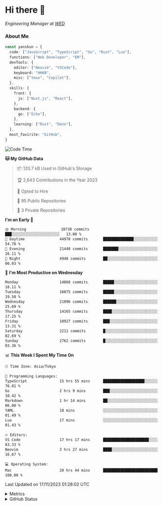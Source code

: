 # Hi there&nbsp;:wave:

<!-- ![Alt text](https://spotify-recently-played-readme.vercel.app/api?user=31kynbuubkiu3r4qh4hjuaglhfay) -->

_Engineering Manager at [WED](https://github.com/wedinc)_

### About Me

```ts
const yanskun = {
  code: ["JavaScript", "TypeScript", "Go", "Rust", "Lua"],
  functions: ["Web Developer", "EM"],
  devTools: {
    editor: ["Neovim", "VSCode"],
    keyboard: "HHKB",
    misc: ["tmux", "Copilot"],
  },
  skills: {
    front: {
      js: ["Nuxt.js", "React"],
    },
    backend: {
      go: ["Echo"],
    },
    learning: ["Rust", "Deno"],
  },
  most_favirite: "GitHub",
}
```

<!--START_SECTION:waka-->
![Code Time](http://img.shields.io/badge/Code%20Time-557%20hrs%2029%20mins-blue)

**🐱 My GitHub Data** 

> 📦 120.7 kB Used in GitHub's Storage 
 > 
> 🏆 2,643 Contributions in the Year 2023
 > 
> 💼 Opted to Hire
 > 
> 📜 95 Public Repositories 
 > 
> 🔑 3 Private Repositories 
 > 
**I'm an Early 🐤** 

```text
🌞 Morning                10738 commits       ███░░░░░░░░░░░░░░░░░░░░░░   13.08 % 
🌆 Daytime                44978 commits       ██████████████░░░░░░░░░░░   54.78 % 
🌃 Evening                21440 commits       ███████░░░░░░░░░░░░░░░░░░   26.11 % 
🌙 Night                  4948 commits        ██░░░░░░░░░░░░░░░░░░░░░░░   06.03 % 
```
📅 **I'm Most Productive on Wednesday** 

```text
Monday                   14868 commits       █████░░░░░░░░░░░░░░░░░░░░   18.11 % 
Tuesday                  16075 commits       █████░░░░░░░░░░░░░░░░░░░░   19.58 % 
Wednesday                21096 commits       ██████░░░░░░░░░░░░░░░░░░░   25.69 % 
Thursday                 14165 commits       ████░░░░░░░░░░░░░░░░░░░░░   17.25 % 
Friday                   10927 commits       ███░░░░░░░░░░░░░░░░░░░░░░   13.31 % 
Saturday                 2211 commits        █░░░░░░░░░░░░░░░░░░░░░░░░   02.69 % 
Sunday                   2762 commits        █░░░░░░░░░░░░░░░░░░░░░░░░   03.36 % 
```


📊 **This Week I Spent My Time On** 

```text
🕑︎ Time Zone: Asia/Tokyo

💬 Programming Languages: 
TypeScript               15 hrs 55 mins      ███████████████████░░░░░░   76.81 % 
Go                       2 hrs 9 mins        ███░░░░░░░░░░░░░░░░░░░░░░   10.42 % 
Markdown                 1 hr 14 mins        ██░░░░░░░░░░░░░░░░░░░░░░░   06.00 % 
YAML                     18 mins             ░░░░░░░░░░░░░░░░░░░░░░░░░   01.49 % 
Lua                      17 mins             ░░░░░░░░░░░░░░░░░░░░░░░░░   01.43 % 

🔥 Editors: 
VS Code                  17 hrs 17 mins      █████████████████████░░░░   83.33 % 
Neovim                   3 hrs 27 mins       ████░░░░░░░░░░░░░░░░░░░░░   16.67 % 

💻 Operating System: 
Mac                      20 hrs 44 mins      █████████████████████████   100.00 % 
```


 Last Updated on 17/11/2023 01:28:02 UTC
<!--END_SECTION:waka-->

<details>
  <summary>Metrics</summary>
  <img src="https://github.com/yanskun/yanskun/blob/main/github-metrics.svg" alt="Metrics">
</details>

<details>
  <summary>GitHub Status</summary>
  <picture>
    <source media="(prefers-color-scheme: dark)" srcset="https://raw.githubusercontent.com/yanskun/yanskun/master/profile-summary-card-output/nord_dark/0-profile-details.svg">
   <img src="https://raw.githubusercontent.com/yanskun/yanskun/master/profile-summary-card-output/default/0-profile-details.svg">
  </picture>
  <br>
  <picture>
    <source media="(prefers-color-scheme: dark)" srcset="https://raw.githubusercontent.com/yanskun/yanskun/master/profile-summary-card-output/nord_dark/1-repos-per-language.svg">
   <img src="https://raw.githubusercontent.com/yanskun/yanskun/master/profile-summary-card-output/default/1-repos-per-language.svg">
  </picture>
  <picture>
    <source media="(prefers-color-scheme: dark)" srcset="https://raw.githubusercontent.com/yanskun/yanskun/master/profile-summary-card-output/nord_dark/2-most-commit-language.svg">
   <img src="https://raw.githubusercontent.com/yanskun/yanskun/master/profile-summary-card-output/default/2-most-commit-language.svg">
  </picture>
  <br>
  <picture>
    <source media="(prefers-color-scheme: dark)" srcset="https://raw.githubusercontent.com/yanskun/yanskun/master/profile-summary-card-output/nord_dark/3-stats.svg">
   <img src="https://raw.githubusercontent.com/yanskun/yanskun/master/profile-summary-card-output/default/3-stats.svg">
  </picture>
  <picture>
    <source media="(prefers-color-scheme: dark)" srcset="https://raw.githubusercontent.com/yanskun/yanskun/master/profile-summary-card-output/nord_dark/4-productive-time.svg">
   <img src="https://raw.githubusercontent.com/yanskun/yanskun/master/profile-summary-card-output/default/4-productive-time.svg">
  </picture>
</details>
